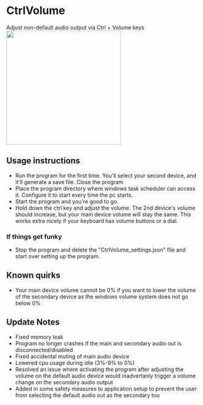 # CtrlVolume
Adjust non-default audio output via Ctrl + Volume keys
<img src = "./readme_assets/animation.gif" style="width:300px">

## Usage instructions
* Run the program for the first time. You'll select your second device, and it'll generate a save file. Close the program
* Place the program directory where windows task scheduler can access it. Configure it to start every time the pc starts.
* Start the program and you're good to go. 
* Hold down the ctrl key and adjust the volume. The 2nd device's volume should increase, but your main device volume will stay the same. This works extra nicely if your keyboard has volume buttons or a dial.

### If things get funky
* Stop the program and delete the "CtrlVolume_settings.json" file and start over setting up the program.


## Known quirks
* Your main device volume cannot be 0% if you want to lower the volume of the secondary device as the windows volume system does not go below 0%

## Update Notes
* Fixed memory leak
* Program no longer crashes if the main and secondary audio out is disconnected/disabled
* Fixed accidental muting of main audio device
* Lowered cpu usage during idle (3%-9% to 0%)
* Resolved an issue where activating the program after adjusting the volume on the default audio device would inadvertanly trigger a volume change on the secondary audio output
* Added in some safety measures to application setup to prevent the user from selecting the default audio out as the secondary too